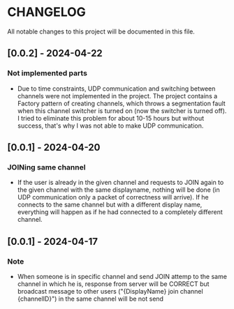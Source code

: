 # CHANGELOG
All notable changes to this project will be documented in this file.

## [0.0.2] - 2024-04-22
### Not implemented parts
- Due to time constraints, UDP communication and switching between channels were not implemented in the project. The project contains a Factory pattern of creating channels, which throws a segmentation fault when this channel switcher is turned on (now the switcher is turned off). I tried to eliminate this problem for about 10-15 hours but without success, that's why I was not able to make UDP communication.

## [0.0.1] - 2024-04-20
### JOINing same channel
- If the user is already in the given channel and requests to JOIN again to the given channel with the same displayname, nothing will be done (in UDP communication only a packet of correctness will arrive). If he connects to the same channel but with a different display name, everything will happen as if he had connected to a completely different channel.

## [0.0.1] - 2024-04-17
### Note
- When someone is in specific channel and send JOIN attemp to the same channel in which he is, response from server will be CORRECT but broadcast message to other users ("{DisplayName} join channel {channelID}") in the same channel will be not send